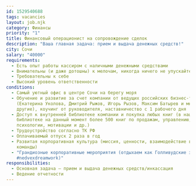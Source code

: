 ```yaml
---
id: 1529540688
tags: vacancies
layout: job.njk
category: Финансы
priority: "1"
title: Финансовый операционист на сопровождение сделок
description: "Ваша главная задача: прием и выдача денежных средств!"
city: Сочи
salary: "40000"
requirements:
  - Есть опыт работы кассиром с наличными денежными средствами
  - Внимательны (и даже дотошны) к мелочам, никогда ничего не упускайте из виду
  - Требовательны к себе
  - Высокий уровень ответственности
conditions:
  - Самый уютный офис в центре Сочи на берегу моря
  - Обучение и развитие за счет компании от ведущих российских бизнес-тренеров
    (Екатерина Уколова, Дмитрий Рыжов, Игорь Рызов, Максим Батырев и многие
    другие), коучинг от руководителя, наставничество с 1 рабочего дня
  - Доступ к внутренней библиотеке компании и покупка любых книг (в нашей
    библиотеке на данный момент более 500 книг по продажам, управлению,
    психологии, мотивации и др.)
  - Трудоустройство согласно ТК РФ
  - Оплачиваемый отпуск 2 раза в год
  - Развитая корпоративная культура (миссия, ценности, взаимодействие внутри
    команды)
  - "Грандиозные корпоративные мероприятия (отдыхаем как Голливудские звезды
    #nedvexdreamwork)"
responsibilities:
  - Основная задача — прием и выдача денежных средств/инкассация
  - Ведение отчетности
---
```

